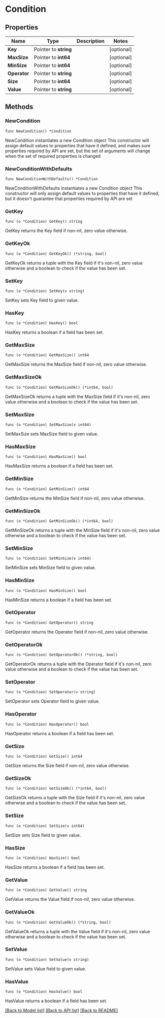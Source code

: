 # Condition

## Properties

Name | Type | Description | Notes
------------ | ------------- | ------------- | -------------
**Key** | Pointer to **string** |  | [optional] 
**MaxSize** | Pointer to **int64** |  | [optional] 
**MinSize** | Pointer to **int64** |  | [optional] 
**Operator** | Pointer to **string** |  | [optional] 
**Size** | Pointer to **int64** |  | [optional] 
**Value** | Pointer to **string** |  | [optional] 

## Methods

### NewCondition

`func NewCondition() *Condition`

NewCondition instantiates a new Condition object
This constructor will assign default values to properties that have it defined,
and makes sure properties required by API are set, but the set of arguments
will change when the set of required properties is changed

### NewConditionWithDefaults

`func NewConditionWithDefaults() *Condition`

NewConditionWithDefaults instantiates a new Condition object
This constructor will only assign default values to properties that have it defined,
but it doesn't guarantee that properties required by API are set

### GetKey

`func (o *Condition) GetKey() string`

GetKey returns the Key field if non-nil, zero value otherwise.

### GetKeyOk

`func (o *Condition) GetKeyOk() (*string, bool)`

GetKeyOk returns a tuple with the Key field if it's non-nil, zero value otherwise
and a boolean to check if the value has been set.

### SetKey

`func (o *Condition) SetKey(v string)`

SetKey sets Key field to given value.

### HasKey

`func (o *Condition) HasKey() bool`

HasKey returns a boolean if a field has been set.

### GetMaxSize

`func (o *Condition) GetMaxSize() int64`

GetMaxSize returns the MaxSize field if non-nil, zero value otherwise.

### GetMaxSizeOk

`func (o *Condition) GetMaxSizeOk() (*int64, bool)`

GetMaxSizeOk returns a tuple with the MaxSize field if it's non-nil, zero value otherwise
and a boolean to check if the value has been set.

### SetMaxSize

`func (o *Condition) SetMaxSize(v int64)`

SetMaxSize sets MaxSize field to given value.

### HasMaxSize

`func (o *Condition) HasMaxSize() bool`

HasMaxSize returns a boolean if a field has been set.

### GetMinSize

`func (o *Condition) GetMinSize() int64`

GetMinSize returns the MinSize field if non-nil, zero value otherwise.

### GetMinSizeOk

`func (o *Condition) GetMinSizeOk() (*int64, bool)`

GetMinSizeOk returns a tuple with the MinSize field if it's non-nil, zero value otherwise
and a boolean to check if the value has been set.

### SetMinSize

`func (o *Condition) SetMinSize(v int64)`

SetMinSize sets MinSize field to given value.

### HasMinSize

`func (o *Condition) HasMinSize() bool`

HasMinSize returns a boolean if a field has been set.

### GetOperator

`func (o *Condition) GetOperator() string`

GetOperator returns the Operator field if non-nil, zero value otherwise.

### GetOperatorOk

`func (o *Condition) GetOperatorOk() (*string, bool)`

GetOperatorOk returns a tuple with the Operator field if it's non-nil, zero value otherwise
and a boolean to check if the value has been set.

### SetOperator

`func (o *Condition) SetOperator(v string)`

SetOperator sets Operator field to given value.

### HasOperator

`func (o *Condition) HasOperator() bool`

HasOperator returns a boolean if a field has been set.

### GetSize

`func (o *Condition) GetSize() int64`

GetSize returns the Size field if non-nil, zero value otherwise.

### GetSizeOk

`func (o *Condition) GetSizeOk() (*int64, bool)`

GetSizeOk returns a tuple with the Size field if it's non-nil, zero value otherwise
and a boolean to check if the value has been set.

### SetSize

`func (o *Condition) SetSize(v int64)`

SetSize sets Size field to given value.

### HasSize

`func (o *Condition) HasSize() bool`

HasSize returns a boolean if a field has been set.

### GetValue

`func (o *Condition) GetValue() string`

GetValue returns the Value field if non-nil, zero value otherwise.

### GetValueOk

`func (o *Condition) GetValueOk() (*string, bool)`

GetValueOk returns a tuple with the Value field if it's non-nil, zero value otherwise
and a boolean to check if the value has been set.

### SetValue

`func (o *Condition) SetValue(v string)`

SetValue sets Value field to given value.

### HasValue

`func (o *Condition) HasValue() bool`

HasValue returns a boolean if a field has been set.


[[Back to Model list]](../README.md#documentation-for-models) [[Back to API list]](../README.md#documentation-for-api-endpoints) [[Back to README]](../README.md)


